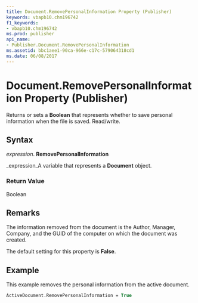 ```yaml
---
title: Document.RemovePersonalInformation Property (Publisher)
keywords: vbapb10.chm196742
f1_keywords:
- vbapb10.chm196742
ms.prod: publisher
api_name:
- Publisher.Document.RemovePersonalInformation
ms.assetid: bbc1aee1-90ca-966e-c17c-579064318cd1
ms.date: 06/08/2017
---
```



# Document.RemovePersonalInformation Property (Publisher)

Returns or sets a  **Boolean** that represents whether to save personal information when the file is saved. Read/write.


## Syntax

 _expression_. **RemovePersonalInformation**

 _expression_A variable that represents a  **Document** object.


### Return Value

Boolean


## Remarks

The information removed from the document is the Author, Manager, Company, and the GUID of the computer on which the document was created.

The default setting for this property is  **False**.


## Example

This example removes the personal information from the active document.


```vb
ActiveDocument.RemovePersonalInformation = True 

```


